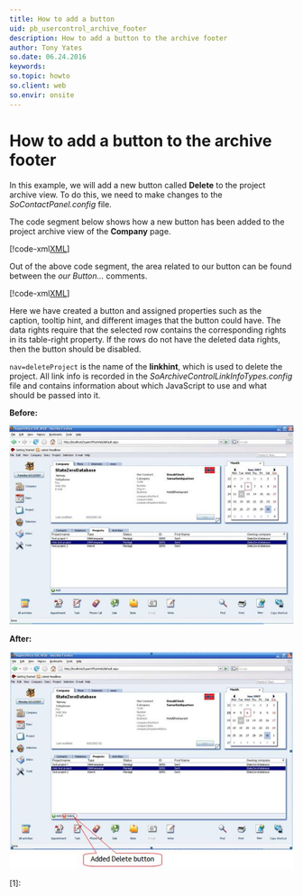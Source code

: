 ```yaml
---
title: How to add a button
uid: pb_usercontrol_archive_footer
description: How to add a button to the archive footer
author: Tony Yates
so.date: 06.24.2016
keywords:
so.topic: howto
so.client: web
so.envir: onsite
---
```


# How to add a button to the archive footer

In this example, we will add a new button called **Delete** to the project archive view. To do this, we need to make changes to the *SoContactPanel.config* file.

The code segment below shows how a new button has been added to the project archive view of the **Company** page.

[!code-xml[XML](includes/footer-button.xml)]

Out of the above code segment, the area related to our button can be found between the *our Button…* comments.

[!code-xml[XML](includes/footer-button.xml?43-52)]

Here we have created a button and assigned properties such as the caption, tooltip hint, and different images that the button could have. The data rights require that the selected row contains the corresponding rights in its table-right property. If the rows do not have the deleted data rights, then the button should be disabled.

`nav=deleteProject` is the name of the **linkhint**, which is used to delete the project. All link info is recorded in the *SoArchiveControlLinkInfoTypes.config* file and contains information about which JavaScript to use and what should be passed into it.

**Before:**

![04][img1]

**After:**

![05][img2]

<!-- Referenced links -->
[1]:

<!-- Referenced images -->
[img1]: media/image004.jpg
[img2]: media/image005.jpg
